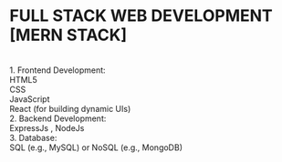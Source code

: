 # FULL STACK WEB DEVELOPMENT [MERN STACK]
<br>1. Frontend Development:
<br>HTML5
<br>CSS
<br>JavaScript
<br>React (for building dynamic UIs)
<br>2. Backend Development:
<br>ExpressJs , NodeJs
<br>3. Database:
<br>SQL (e.g., MySQL) or NoSQL (e.g., MongoDB)

